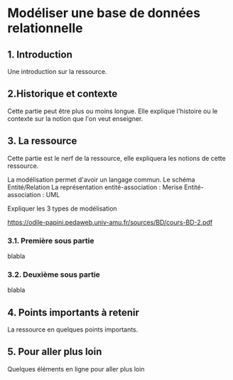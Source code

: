 # Modéliser une base de données relationnelle

## 1. Introduction
Une introduction sur la ressource.

## 2.Historique et contexte
Cette partie peut être plus ou moins longue. Elle explique l'histoire ou le contexte sur la notion que l'on veut enseigner.

## 3. La ressource
Cette partie est le nerf de la ressource, elle expliquera les notions de cette ressource.


La modélisation permet d'avoir un langage commun. 
Le schéma Entité/Relation
La représentation entité-association : Merise
Entité-association : UML


Expliquer les 3 types de modélisation

https://odile-papini.pedaweb.univ-amu.fr/sources/BD/cours-BD-2.pdf


### 3.1. Première sous partie
blabla

### 3.2. Deuxième sous partie
blabla

## 4. Points importants à retenir
La ressource en quelques points importants.

## 5. Pour aller plus loin
Quelques éléments en ligne pour aller plus loin
